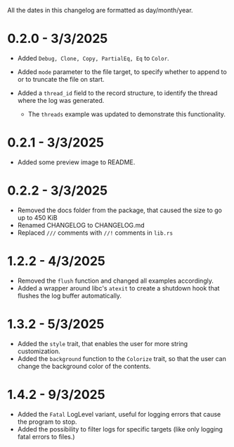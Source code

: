 All the dates in this changelog are formatted as day/month/year.

# 0.2.0 - 3/3/2025

- Added `Debug, Clone, Copy, PartialEq, Eq` to `Color`.

- Added `mode` parameter to the file target,
  to specify whether to append to or to truncate the file on start.

- Added a `thread_id` field to the record structure, to identify the thread
  where the log was generated.

  - The `threads` example was updated to demonstrate this functionality.

# 0.2.1 - 3/3/2025

- Added some preview image to README.

# 0.2.2 - 3/3/2025

- Removed the docs folder from the package, that caused the size to go up to 450 KiB
- Renamed CHANGELOG to CHANGELOG.md
- Replaced `///` comments with `//!` comments in `lib.rs`

# 1.2.2 - 4/3/2025

- Removed the `flush` function and changed all examples accordingly.
- Added a wrapper around libc's `atexit` to create a shutdown hook that flushes the log buffer automatically.

# 1.3.2 - 5/3/2025

- Added the `style` trait, that enables the user for more string customization.
- Added the `background` function to the `Colorize` trait, so that the user can change the background color of the contents.

# 1.4.2 - 9/3/2025

- Added the `Fatal` LogLevel variant, useful for logging errors that cause the program to stop.
- Added the possibility to filter logs for specific targets (like only logging fatal errors to files.)
